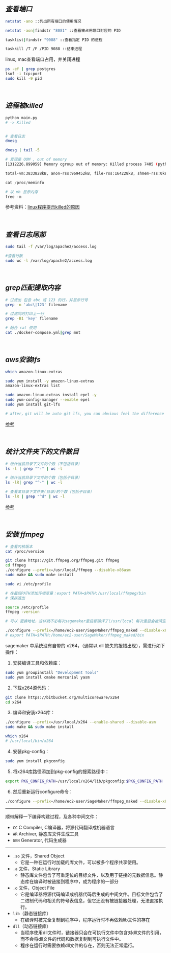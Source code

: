 ## _查看端口_

```bash
netstat -ano ::列出所有端口的使用情况

netstat -aon|findstr "8081" ::查看被占用端口对应的 PID

tasklist|findstr "9088" ::查看指定 PID 的进程

taskkill /T /F /PID 9088 ::结束进程
```


linux, mac查看端口占用，并关闭进程
```bash
ps -ef | grep postgres
lsof -i tcp:port
sudo kill -9 pid
```

</br>

## _进程被killed_

```bash
python main.py
# -> Killed


# 查看日志
dmesg

dmesg | tail -5
```
```bash
# 发现是 OOM , out of memory
[1312226.899059] Memory cgroup out of memory: Killed process 7405 (python) 

total-vm:3833828kB, anon-rss:969452kB, file-rss:164228kB, shmem-rss:0kB, UID:0 pgtables:2872kB oom_score_adj:935
```

```python
cat /proc/meminfo

# 以 mb 显示内存
free -m
```

参考资料：[linux程序提示killed的原因](https://blog.csdn.net/Castlehe/article/details/122936585)



</br>

## _查看日志尾部_

```bash
sudo tail -f /var/log/apache2/access.log

#查看行数
sudo wc -l /var/log/apache2/access.log
```


</br>

## _grep匹配提取内容_

```bash
# 过滤出 包含 abc 或 123 的行，并显示行号
grep -n 'abc\|123' filename

# 过滤同时打印上一行
grep -B1 'key' filename

# 配合 cat 使用
cat ./docker-compose.yml|grep mnt
```


</br>

## _aws安装lfs_

```bash
which amazon-linux-extras

sudo yum install -y amazon-linux-extras
amazon-linux-extras list

sudo amazon-linux-extras install epel -y 
sudo yum-config-manager --enable epel
sudo yum install git-lfs

# after，git will be auto git lfs, you can obvious feel the difference
```

[参考](https://stackoverflow.com/questions/71448559/git-large-file-storage-how-to-install-git-lfs-on-aws-ec2-linux-2-no-package)


</br>

## _统计文件夹下的文件数目_


```bash
# 统计当前目录下文件的个数（不包括目录）
ls -l | grep "^-" | wc -l

# 统计当前目录下文件的个数（包括子目录）
ls -lR| grep "^-" | wc -l

# 查看某目录下文件夹(目录)的个数（包括子目录）
ls -lR | grep "^d" | wc -l
```

[参考](http://noahsnail.com/2017/02/07/2017-02-07-Linux%E7%BB%9F%E8%AE%A1%E6%96%87%E4%BB%B6%E5%A4%B9%E4%B8%8B%E7%9A%84%E6%96%87%E4%BB%B6%E6%95%B0%E7%9B%AE/)




</br>

## _安装 ffmpeg_

```bash
# 查看内核版本
cat /proc/version

git clone https://git.ffmpeg.org/ffmpeg.git ffmpeg
cd ffmpeg
./configure --prefix=/usr/local/ffmpeg --disable-x86asm
sudo make && sudo make install

sudo vi /etc/profile

# 在最后PATH添加环境变量：export PATH=$PATH:/usr/local/ffmpeg/bin
# 保存退出

source /etc/profile
ffmpeg -version

```

```bash
# 可以 更换地址，这样就不必每次sagemaker重启都编译了(/usr/local 每次重启会被清空)

./configure --prefix=/home/ec2-user/SageMaker/ffmpeg_maked --disable-x86asm --enable-libx264
# export PATH=$PATH:/home/ec2-user/SageMaker/ffmpeg_maked/bin
```

sagemaker 中系统没有自带的 x264，（通常以 dll 缺失的报错出现），需进行如下操作：

1. 安装编译工具和依赖库：
```bash
sudo yum groupinstall "Development Tools"
sudo yum install cmake mercurial yasm
```

2. 下载x264源代码：
```bash
git clone https://bitbucket.org/multicoreware/x264
cd x264
```

3. 编译和安装x264库：
```bash
./configure --prefix=/usr/local/x264 --enable-shared --disable-asm
sudo make && sudo make install

which x264
# /usr/local/bin/x264
```

4. 安装pkg-config：
```bash
sudo yum install pkgconfig
```

5. 将x264库路径添加到pkg-config的搜索路径中：
```bash
export PKG_CONFIG_PATH=/usr/local/x264/lib/pkgconfig:$PKG_CONFIG_PATH
```

6. 然后重新运行configure命令：
```bash
./configure --prefix=/home/ec2-user/SageMaker/ffmpeg_maked --disable-x86asm --enable-libx264 --enable-gpl
```


---------

顺带解释一下编译构建过程，及各种中间文件：

- `CC` C Compiler, C编译器，将源代码翻译成机器语言
- `AR` Archiver, 静态库文件生成工具
- `GEN` Generator, 代码生成器


---------

- `.so` 文件，Shared Object
  - 它是一种在运行时加载的库文件，可以被多个程序共享使用。
- `.a` 文件，Static Library
  - 静态库文件包含了可重定位的目标文件，以及用于链接的元数据信息。静态库在编译时被链接到程序中，成为程序的一部分
- `.o` 文件，Object File
  - 它是编译器将源代码编译成机器代码后生成的中间文件。目标文件包含了二进制代码和相关的符号表信息，但它还没有被链接器处理，无法直接执行。
- `lib`（静态链接库）
  - 在编译时被完全复制到程序中，程序运行时不再依赖lib文件的存在
- `dll`（动态链接库）
  - 当程序使用dll文件时，链接器只会在可执行文件中包含对dll文件的引用，而不会将dll文件的代码和数据复制到可执行文件中。
  - 程序在运行时需要依赖dll文件的存在，否则无法正常运行。